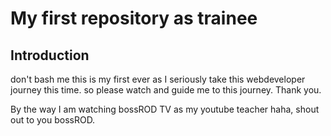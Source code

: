# My first repository as trainee

## Introduction

don't bash me this is my first ever as I seriously take this webdeveloper journey this time. so please watch and guide me to this journey. Thank you.

By the way I am watching bossROD TV as my youtube teacher haha, shout out to you bossROD.